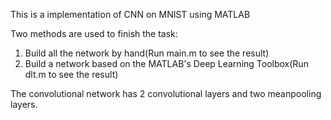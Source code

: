 This is a implementation of CNN on MNIST using MATLAB

Two methods are used to finish the task: 
1. Build all the network by hand(Run main.m to see the result)
2. Build a network based on the MATLAB's Deep Learning Toolbox(Run dlt.m to see the result)

The convolutional network has 2 convolutional layers and two meanpooling layers.
